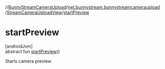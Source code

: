 //[BunnyStreamCameraUpload](../../../index.md)/[net.bunnystream.bunnystreamcameraupload](../index.md)/[StreamCameraUploadView](index.md)/[startPreview](start-preview.md)

# startPreview

[androidJvm]\
abstract fun [startPreview](start-preview.md)()

Starts camera preview
